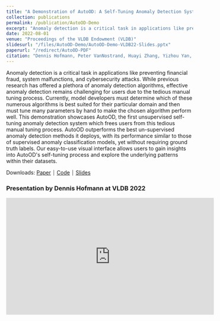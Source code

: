 ```yaml
---
title: "A Demonstration of AutoOD: A Self-Tuning Anomaly Detection System"
collection: publications
permalink: /publication/AutoOD-Demo
excerpt: "Anomaly detection is a critical task in applications like preventing financial fraud, system malfunctions, and cybersecurity attacks. While previous research has offered a plethora of anomaly detection algorithms, effective anomaly detection remains challenging for users due to the tedious manual tuning process. Currently, model developers must determine which of these numerous algorithms is best suited for their particular domain and then must tune many parameters by hand to make the chosen algorithm perform well. This demonstration showcases AutoOD, the first unsupervised self-tuning anomaly detection system which frees users from this tedious manual tuning process. AutoOD outperforms the best un-supervised anomaly detection methods it deploys, with its performance similar to those of supervised anomaly classification models, yet without requiring ground truth labels. Our easy-to-use visual interface allows users to gain insights into AutoOD's self-tuning process and explore the underlying patterns within their datasets."
date: 2022-08-01
venue: "Proceedings of the VLDB Endowment (VLDB)"
slidesurl: "/files/AutoOD-Demo/AutoOD-Demo-VLDB22-Slides.pptx"
paperurl: "/redirect/AutoOD-PDF"
citation: "Dennis Hofmann, Peter VanNostrand, Huayi Zhang, Yizhou Yan, Lei Cao, Samuel Madden, and Elke Rundensteiner. 2022. A demonstration of AutoOD: a self-tuning anomaly detection system. Proc. VLDB Endow. 15, 12 (August 2022), 3706–3709. https://doi.org/10.14778/3554821.3554880"
---
```


<link rel="stylesheet" type="text/css" media="all" href="/assets/css/widearticle.css" />

Anomaly detection is a critical task in applications like preventing financial fraud, system malfunctions, and cybersecurity attacks. While previous research has offered a plethora of anomaly detection algorithms, effective anomaly detection remains challenging for users due to the tedious manual tuning process. Currently, model developers must determine which of these numerous algorithms is best suited for their particular domain and then must tune many parameters by hand to make the chosen algorithm perform well. This demonstration showcases AutoOD, the first unsupervised self-tuning anomaly detection system which frees users from this tedious manual tuning process. AutoOD outperforms the best un-supervised anomaly detection methods it deploys, with its performance similar to those of supervised anomaly classification models, yet without requiring ground truth labels. Our easy-to-use visual interface allows users to gain insights into AutoOD's self-tuning process and explore the underlying patterns within their datasets.

Downloads: [Paper](/redirect/AutoOD-Demo-PDF) ⏐ [Code](https://github.com/dhofmann34/AutoOD_Demo) ⏐ [Slides](/files/AutoOD-Demo/AutoOD-Demo-VLDB22-Slides.pptx)

### Presentation by Dennis Hofmann at VLDB 2022

<iframe width="560" height="315" src="https://www.youtube-nocookie.com/embed/Zrh-sDM42X8?si=UCjYqCc5IDS7cJu3" title="YouTube video player" frameborder="0" allow="accelerometer; autoplay; clipboard-write; encrypted-media; gyroscope; picture-in-picture; web-share" referrerpolicy="strict-origin-when-cross-origin" allowfullscreen></iframe>
<br>
